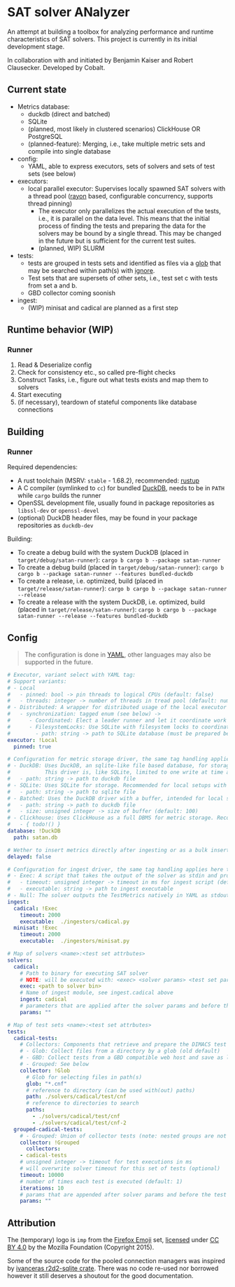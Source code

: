 # SAT solver ANalyzer

An attempt at building a toolbox for analyzing performance and runtime characteristics of SAT solvers.
This project is currently in its initial development stage.

In collaboration with and initiated by Benjamin Kaiser and Robert Clausecker.
Developed by Cobalt.

## Current state

- Metrics database:
  - duckdb (direct and batched)
  - SQLite
  - (planned, most likely in clustered scenarios) ClickHouse OR PostgreSQL
  - (planned-feature): Merging, i.e., take multiple metric sets and compile into single database
- config:
  - YAML, able to express executors, sets of solvers and sets of test sets (see below)
- executors:
  - local parallel executor: Supervises locally spawned SAT solvers with a thread pool ([rayon](https://github.com/rayon-rs/rayon) based, configurable concurrency, supports thread pinning)
    - The executor only parallelizes the actual execution of the tests, i.e., it is parallel on the data level. This means that the initial process of finding the tests and preparing the data for the solvers may be bound by a single thread. This may be changed in the future but is sufficient for the current test suites.
    - (planned, WIP) SLURM
- tests:
  - tests are grouped in tests sets and identified as files via a [glob](https://github.com/BurntSushi/ripgrep/tree/master/crates/globset) that may be searched within path(s) with [ignore](https://github.com/BurntSushi/ripgrep/tree/master/crates/ignore).
  - Test sets that are supersets of other sets, i.e., test set c with tests from set a and b.
  - GBD collector coming soonish
- ingest:
  - (WIP) minisat and cadical are planned as a first step

## Runtime behavior (WIP)

### Runner

1. Read & Deserialize config
2. Check for consistency etc., so called pre-flight checks
3. Construct Tasks, i.e., figure out what tests exists and map them to solvers
4. Start executing
5. (if necessary), teardown of stateful components like database connections

## Building

### Runner

Required dependencies:

- A rust toolchain (MSRV: `stable` - 1.68.2), recommended: [rustup](https://rustup.rs/)
- A C compiler (symlinked to `cc`) for bundled [DuckDB](https://github.com/duckdb/duckdb), needs to be in `PATH` while `cargo` builds the runner
- OpenSSL development file, usually found in package repositories as `libssl-dev` or `openssl-devel`
- (optional) DuckDB header files, may be found in your package repositories as `duckdb-dev`

Building:

- To create a debug build with the system DuckDB (placed in `target/debug/satan-runner`): `cargo b cargo b --package satan-runner`
- To create a debug build (placed in `target/debug/satan-runner`): `cargo b cargo b --package satan-runner --features bundled-duckdb`
- To create a release, i.e. optimized, build (placed in `target/release/satan-runner`): `cargo b cargo b --package satan-runner --release`
- To create a release with the system DuckDB, i.e. optimized, build (placed in `target/release/satan-runner`): `cargo b cargo b --package satan-runner --release --features bundled-duckdb`

## Config

> The configuration is done in [YAML](https://yaml.org/), other languages may also be supported in the future.

```yaml
# Executor, variant select with YAML tag:
# Support variants:
# - Local
#   - pinned: bool -> pin threads to logical CPUs (default: false)
#   - threads: integer -> number of threads in tread pool (default: number of logical CPUs) }
# - Distributed: A wrapper for distributed usage of the local executor
#   - synchronization: tagged enum (see below) ->
#      - Coordinated: Elect a leader runner and let it coordinate work over MPI, this node may also process tasks at the same time
#      - FilesystemLocks: Use SQLite with filesystem locks to coordinate the work queue. This method relies on the filesystem to handle file locking and employs a temporary SQLite database for distributing work
#        - path: string -> path to SQLite database (must be prepared beforehand AND be available on all compute nodes)
executor: !Local
  pinned: true

# Configuration for metric storage driver, the same tag handling applies here too
# - DuckDB: Uses DuckDB, an sqlite-like file based database, for storage. Recommended for local setups.
#           This driver is, like SQLite, limited to one write at time and works with an internal Mutex.
#   - path: string -> path to duckdb file
# - SQLite: Uses SQLite for storage. Recommended for local setups with high iteration count.
#   - path: string -> path to sqlite file
# - Batched: Uses the DuckDB driver with a buffer, intended for local setups with medium throughput
#   - path: string -> path to duckdb file
#   - size: unsigned integer -> size of buffer (default: 100)
# - Clickhouse: Uses ClickHouse as a full DBMS for metric storage. Recommended for distributed setups.
#   - { todo!() }
database: !DuckDB
  path: satan.db

# Wether to insert metrics directly after ingesting or as a bulk insert after all tests are executed
delayed: false

# Configuration for ingest driver, the same tag handling applies here too
# - Exec: A script that takes the output of the solver as stdin and produces metrics to stdout
#   - timeout: unsigned integer -> timeout in ms for ingest script (default: 5000 ms)
#   - executable: string -> path to ingest executable
# - Null: The solver outputs the TestMetrics natively in YAML as stdout
ingest:
  cadical: !Exec
    timeout: 2000
    executable:  ./ingestors/cadical.py
  minisat: !Exec
    timeout: 2000
    executable:  ./ingestors/minisat.py

# Map of solvers <name>:<test set attrbutes>
solvers:
  cadical:
    # Path to binary for executing SAT solver
    # NOTE: will be executed with: <exec> <solver params> <test set params> <test file>
    exec: <path to solver bin>
    # Name of ingest module, see ingest.cadical above
    ingest: cadical
    # parameters that are applied after the solver params and before the test set params
    params: ""

# Map of test sets <name>:<test set attrbutes>
tests:
  cadical-tests:
    # Collectors: Components that retrieve and prepare the DIMACS test files
    # - Glob: Collect files from a directory by a glob (old default)
    # - GBD: Collect tests from a GBD compatible web host and save as local files (todo)
    # - Grouped: See below
    collector: !Glob
      # Glob for selecting files in path(s)
      glob: "*.cnf"
      # reference to directory (can be used with(out) paths)
      path: ./solvers/cadical/test/cnf
      # reference to directories to search
      paths:
        - ./solvers/cadical/test/cnf
        - ./solvers/cadical/test/cnf-2
  grouped-cadical-tests:
    # - Grouped: Union of collector tests (note: nested groups are not possible atm)
    collector: !Grouped
      collectors:
	- cadical-tests
    # unsigned integer -> timeout for test executions in ms
    # will overwrite solver timeout for this set of tests (optional)
    timeout: 10000
    # number of times each test is executed (default: 1)
    iterations: 10
    # params that are appended after solver params and before the test file
    params: ""
```

## Attribution

The (temporary) logo is `imp` from the [Firefox Emoji](https://github.com/mozilla/fxemoji) set, [licensed](https://github.com/mozilla/fxemoji/blob/gh-pages/LICENSE.md) under [CC BY 4.0](https://github.com/mozilla/fxemoji/blob/gh-pages/LICENSE.md#creative-commons-attribution-40-international-cc-by-40) by the Mozilla Foundation (Copyright 2015).

Some of the source code for the pooled connection managers was inspired by [ivanceras r2d2-sqlite crate](https://github.com/ivanceras/r2d2-sqlite).
There was no code re-used nor borrowed however it still deserves a shoutout for the good documentation.
